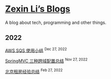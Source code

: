 # [Zexin Li’s Blogs](https://github.com/timeway/timeway.github.io)
A blog about tech, programming and other things.

## 2022

[AWS SQS 使用小结](https://zexin-li.notion.site/AWS-SQS-458d995ec1864a80a39da41a80e5ecfb) <sup>Dec 27, 2022</sup>

[SpringMVC 三种跨域配置总结](https://zexin-li.notion.site/SpringMVC-ddafd318686b487b917714ce8ab22084) <sup>Nov 27, 2022</sup>

[北京租房经验总结](https://zexin-li.notion.site/2022-02-27-3637e483df18441f94672b29dd34bb2d) <sup>Feb 27, 2022</sup>
